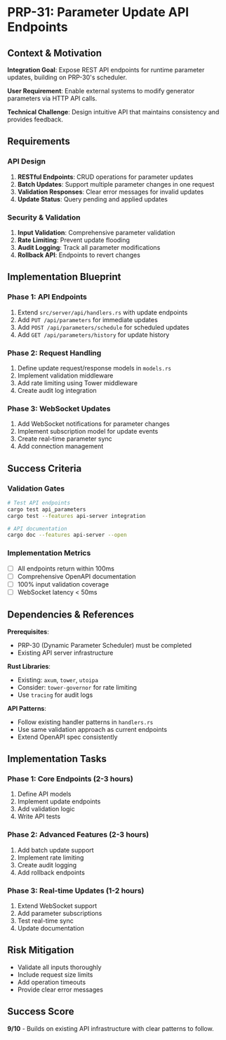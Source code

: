 # PRP-31: Parameter Update API Endpoints

## Context & Motivation

**Integration Goal**: Expose REST API endpoints for runtime parameter updates, building on PRP-30's scheduler.

**User Requirement**: Enable external systems to modify generator parameters via HTTP API calls.

**Technical Challenge**: Design intuitive API that maintains consistency and provides feedback.

## Requirements

### API Design
1. **RESTful Endpoints**: CRUD operations for parameter updates
2. **Batch Updates**: Support multiple parameter changes in one request
3. **Validation Responses**: Clear error messages for invalid updates
4. **Update Status**: Query pending and applied updates

### Security & Validation
1. **Input Validation**: Comprehensive parameter validation
2. **Rate Limiting**: Prevent update flooding
3. **Audit Logging**: Track all parameter modifications
4. **Rollback API**: Endpoints to revert changes

## Implementation Blueprint

### Phase 1: API Endpoints
1. Extend `src/server/api/handlers.rs` with update endpoints
2. Add `PUT /api/parameters` for immediate updates
3. Add `POST /api/parameters/schedule` for scheduled updates
4. Add `GET /api/parameters/history` for update history

### Phase 2: Request Handling
1. Define update request/response models in `models.rs`
2. Implement validation middleware
3. Add rate limiting using Tower middleware
4. Create audit log integration

### Phase 3: WebSocket Updates
1. Add WebSocket notifications for parameter changes
2. Implement subscription model for update events
3. Create real-time parameter sync
4. Add connection management

## Success Criteria

### Validation Gates
```bash
# Test API endpoints
cargo test api_parameters
cargo test --features api-server integration

# API documentation
cargo doc --features api-server --open
```

### Implementation Metrics
- [ ] All endpoints return within 100ms
- [ ] Comprehensive OpenAPI documentation
- [ ] 100% input validation coverage
- [ ] WebSocket latency < 50ms

## Dependencies & References

**Prerequisites**:
- PRP-30 (Dynamic Parameter Scheduler) must be completed
- Existing API server infrastructure

**Rust Libraries**:
- Existing: `axum`, `tower`, `utoipa`
- Consider: `tower-governor` for rate limiting
- Use `tracing` for audit logs

**API Patterns**:
- Follow existing handler patterns in `handlers.rs`
- Use same validation approach as current endpoints
- Extend OpenAPI spec consistently

## Implementation Tasks

### Phase 1: Core Endpoints (2-3 hours)
1. Define API models
2. Implement update endpoints
3. Add validation logic
4. Write API tests

### Phase 2: Advanced Features (2-3 hours)
1. Add batch update support
2. Implement rate limiting
3. Create audit logging
4. Add rollback endpoints

### Phase 3: Real-time Updates (1-2 hours)
1. Extend WebSocket support
2. Add parameter subscriptions
3. Test real-time sync
4. Update documentation

## Risk Mitigation
- Validate all inputs thoroughly
- Include request size limits
- Add operation timeouts
- Provide clear error messages

## Success Score
**9/10** - Builds on existing API infrastructure with clear patterns to follow.